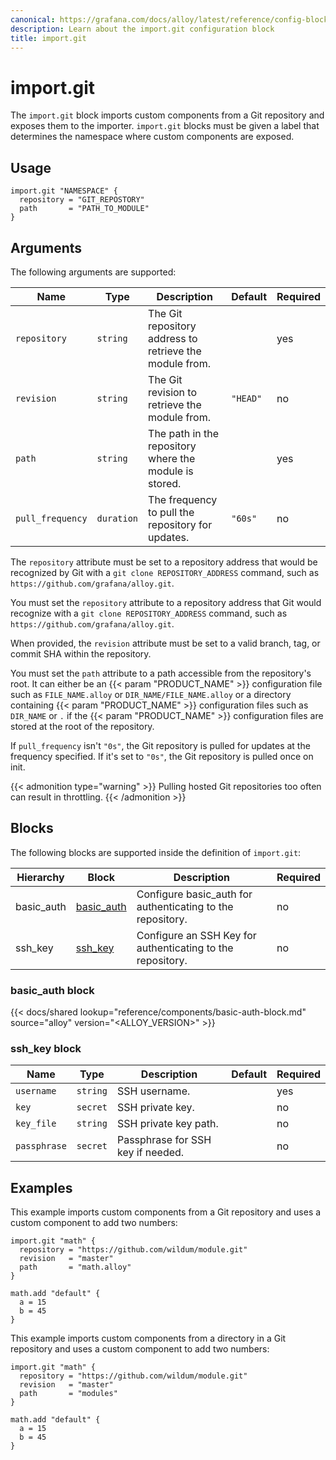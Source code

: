 ```yaml
---
canonical: https://grafana.com/docs/alloy/latest/reference/config-blocks/import.git/
description: Learn about the import.git configuration block
title: import.git
---
```


# import.git

The `import.git` block imports custom components from a Git repository and exposes them to the importer.
`import.git` blocks must be given a label that determines the namespace where custom components are exposed.

## Usage

```river
import.git "NAMESPACE" {
  repository = "GIT_REPOSTORY"
  path       = "PATH_TO_MODULE"
}
```

## Arguments

The following arguments are supported:

Name             | Type       | Description                                             | Default  | Required
-----------------|------------|---------------------------------------------------------|----------|---------
`repository`     | `string`   | The Git repository address to retrieve the module from. |          | yes
`revision`       | `string`   | The Git revision to retrieve the module from.           | `"HEAD"` | no
`path`           | `string`   | The path in the repository where the module is stored.  |          | yes
`pull_frequency` | `duration` | The frequency to pull the repository for updates.       | `"60s"`  | no

The `repository` attribute must be set to a repository address that would be recognized by Git with a `git clone REPOSITORY_ADDRESS` command, such as `https://github.com/grafana/alloy.git`.

You must set the `repository` attribute to a repository address that Git would recognize with a `git clone REPOSITORY_ADDRESS` command, such as `https://github.com/grafana/alloy.git`.

When provided, the `revision` attribute must be set to a valid branch, tag, or commit SHA within the repository.

You must set the `path` attribute to a path accessible from the repository's root.
It can either be an {{< param "PRODUCT_NAME" >}} configuration file such as `FILE_NAME.alloy` or `DIR_NAME/FILE_NAME.alloy` or
a directory containing {{< param "PRODUCT_NAME" >}} configuration files such as `DIR_NAME` or `.` if the {{< param "PRODUCT_NAME" >}} configuration files are stored at the root
of the repository.

If `pull_frequency` isn't `"0s"`, the Git repository is pulled for updates at the frequency specified.
If it's set to `"0s"`, the Git repository is pulled once on init.

{{< admonition type="warning" >}}
Pulling hosted Git repositories too often can result in throttling.
{{< /admonition >}}

## Blocks

The following blocks are supported inside the definition of `import.git`:

Hierarchy  | Block          | Description                                                | Required
-----------|----------------|------------------------------------------------------------|---------
basic_auth | [basic_auth][] | Configure basic_auth for authenticating to the repository. | no
ssh_key    | [ssh_key][]    | Configure an SSH Key for authenticating to the repository. | no

### basic_auth block

{{< docs/shared lookup="reference/components/basic-auth-block.md" source="alloy" version="<ALLOY_VERSION>" >}}

### ssh_key block

Name         | Type     | Description                       | Default | Required
-------------|----------|-----------------------------------|---------|---------
`username`   | `string` | SSH username.                     |         | yes
`key`        | `secret` | SSH private key.                  |         | no
`key_file`   | `string` | SSH private key path.             |         | no
`passphrase` | `secret` | Passphrase for SSH key if needed. |         | no

## Examples

This example imports custom components from a Git repository and uses a custom component to add two numbers:

```river
import.git "math" {
  repository = "https://github.com/wildum/module.git"
  revision   = "master"
  path       = "math.alloy"
}

math.add "default" {
  a = 15
  b = 45
}
```

This example imports custom components from a directory in a Git repository and uses a custom component to add two numbers:

```river
import.git "math" {
  repository = "https://github.com/wildum/module.git"
  revision   = "master"
  path       = "modules"
}

math.add "default" {
  a = 15
  b = 45
}
```

[basic_auth]: #basic_auth-block
[ssh_key]: #ssh_key-block
